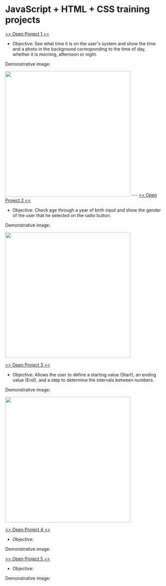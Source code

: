 # JavaScript + HTML + CSS training projects

<a href="https://luangf.github.io/Javascript-HTML-CSS/projeto1/" target="_blank">>> Open Project 1 <<</a>

* Objective: See what time it is on the user's system and show the time and a photo in the background corresponding to the time of day, whether it is morning, afternoon or night.

Demonstrative image:

<img src="https://github.com/user-attachments/assets/e8d0464b-6079-4553-83b0-9c563fd13e7d" width="400px">
---
<a href="https://luangf.github.io/Javascript-HTML-CSS/projeto2/" target="_blank">>> Open Project 2 <<</a>

* Objective: Check age through a year of birth input and show the gender of the user that he selected on the radio button.

Demonstrative image:

<img src="https://github.com/user-attachments/assets/d7d0234d-7b08-4e53-b732-1f6d8c4e4f63" width="400px">

<a href="https://luangf.github.io/Javascript-HTML-CSS/projeto3/" target="_blank">>> Open Project 3 <<</a>

* Objective: Allows the user to define a starting value (Start), an ending value (End), and a step to determine the intervals between numbers.

Demonstrative image:

<img src="https://github.com/user-attachments/assets/2db31fd9-bb5b-489b-8367-3776c7fe2bef" width="400px">

<a href="https://luangf.github.io/Javascript-HTML-CSS/projeto4/" target="_blank">>> Open Project 4 <<</a>

* Objective: 

Demonstrative image:

<a href="https://luangf.github.io/Javascript-HTML-CSS/projeto5/" target="_blank">>> Open Project 5 <<</a>

* Objective: 

Demonstrative image:

